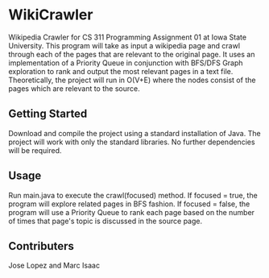 # WikiCrawler
Wikipedia Crawler for CS 311 Programming Assignment 01 at Iowa State University. This program will take as input a wikipedia page and crawl through each of the pages that are relevant to the original page. It uses an implementation of a Priority Queue in conjunction with BFS/DFS Graph exploration to rank and output the most relevant pages in a text file. Theoretically, the project will run in O(V+E) where the nodes consist of the pages which are relevant to the source. 

## Getting Started
Download and compile the project using a standard installation of Java. The project will work with only the standard libraries. No further dependencies will be required. 

## Usage
Run main.java to execute the crawl(focused) method. If focused = true, the program will explore related pages in BFS fashion. If focused = false, the program will use a Priority Queue to rank each page based on the number of times that page's topic is discussed in the source page. 

## Contributers
Jose Lopez and Marc Isaac


